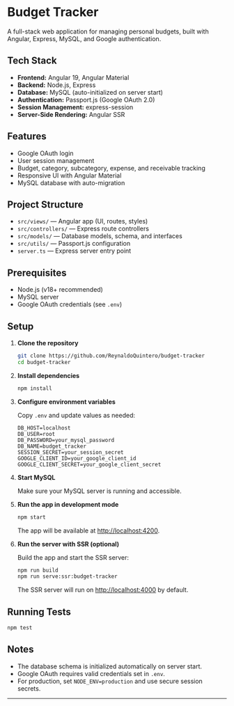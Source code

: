# Budget Tracker

A full-stack web application for managing personal budgets, built with Angular, Express, MySQL, and Google authentication.

## Tech Stack

- **Frontend:** Angular 19, Angular Material
- **Backend:** Node.js, Express
- **Database:** MySQL (auto-initialized on server start)
- **Authentication:** Passport.js (Google OAuth 2.0)
- **Session Management:** express-session
- **Server-Side Rendering:** Angular SSR

## Features

- Google OAuth login
- User session management
- Budget, category, subcategory, expense, and receivable tracking
- Responsive UI with Angular Material
- MySQL database with auto-migration

## Project Structure

- `src/views/` — Angular app (UI, routes, styles)
- `src/controllers/` — Express route controllers
- `src/models/` — Database models, schema, and interfaces
- `src/utils/` — Passport.js configuration
- `server.ts` — Express server entry point

## Prerequisites

- Node.js (v18+ recommended)
- MySQL server
- Google OAuth credentials (see `.env`)

## Setup

1. **Clone the repository**

   ```sh
   git clone https://github.com/ReynaldoQuintero/budget-tracker
   cd budget-tracker
   ```

2. **Install dependencies**

   ```sh
   npm install
   ```

3. **Configure environment variables**

   Copy `.env` and update values as needed:

   ```
   DB_HOST=localhost
   DB_USER=root
   DB_PASSWORD=your_mysql_password
   DB_NAME=budget_tracker
   SESSION_SECRET=your_session_secret
   GOOGLE_CLIENT_ID=your_google_client_id
   GOOGLE_CLIENT_SECRET=your_google_client_secret
   ```

4. **Start MySQL**

   Make sure your MySQL server is running and accessible.

5. **Run the app in development mode**

   ```sh
   npm start
   ```

   The app will be available at [http://localhost:4200](http://localhost:4200).

6. **Run the server with SSR (optional)**

   Build the app and start the SSR server:

   ```sh
   npm run build
   npm run serve:ssr:budget-tracker
   ```

   The SSR server will run on [http://localhost:4000](http://localhost:4000) by default.

## Running Tests

```sh
npm test
```

## Notes

- The database schema is initialized automatically on server start.
- Google OAuth requires valid credentials set in `.env`.
- For production, set `NODE_ENV=production` and use secure session secrets.

---